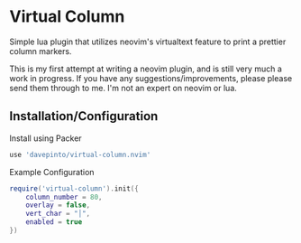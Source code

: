 # Virtual Column

Simple lua plugin that utilizes neovim's virtualtext feature to print a
prettier column markers.

This is my first attempt at writing a neovim plugin, and is still very much a
work in progress. If you have any suggestions/improvements, please please send
them through to me. I'm not an expert on neovim or lua.

## Installation/Configuration

Install using Packer

```lua
use 'davepinto/virtual-column.nvim'
```

Example Configuration

```lua
require('virtual-column').init({
    column_number = 80,
    overlay = false,
    vert_char = "│",
    enabled = true
})
```

